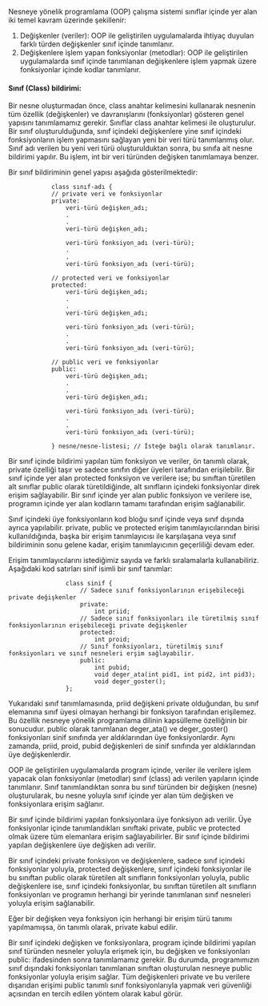 
Nesneye yönelik programlama (OOP) çalışma sistemi sınıflar içinde yer alan iki temel kavram üzerinde şekillenir:
1. Değişkenler (veriler): OOP ile geliştirilen uygulamalarda ihtiyaç duyulan farklı türden değişkenler sınıf içinde tanımlanır.
2. Değişkenlere işlem yapan fonksiyonlar (metodlar): OOP ile geliştirilen uygulamalarda sınıf içinde tanımlanan değişkenlere işlem yapmak üzere fonksiyonlar içinde kodlar tanımlanır.

#### Sınıf (Class) bildirimi:
Bir nesne oluşturmadan önce, class anahtar kelimesini kullanarak nesnenin tüm özellik (değişkenler) ve davranışlarını (fonksiyonlar) gösteren genel yapısını tanımlamamız gerekir.
Sınıflar class anahtar kelimesi ile oluşturulur. 
Bir sınıf oluşturulduğunda, sınıf içindeki değişkenlere yine sınıf içindeki fonksiyonların işlem yapmasını sağlayan yeni bir veri türü tanımlanmış olur.
Sınıf adı verilen bu yeni veri türü oluşturulduktan sonra, bu sınıfa ait nesne bildirimi yapılır. Bu işlem, int bir veri türünden değişken tanımlamaya benzer.

Bir sınıf bildiriminin genel yapısı aşağıda gösterilmektedir:
    
                class sınıf-adı {
                // private veri ve fonksiyonlar
                private:   
                    veri-türü değişken_adı;
                    .
                    .
                    veri-türü değişken_adı;
                
                    veri-türü fonksiyon_adı (veri-türü);
                    .
                    .
                    veri-türü fonksiyon_adı (veri-türü);
                    
                // protected veri ve fonksiyonlar
                protected:
                    veri-türü değişken_adı;
                    .
                    .
                    veri-türü değişken_adı;
                
                    veri-türü fonksiyon_adı (veri-türü);
                    . 
                    .
                    veri-türü fonksiyon_adı (veri-türü);

                // public veri ve fonksiyonlar
                public:
                    veri-türü değişken_adı;
                    .
                    .
                    veri-türü değişken_adı;
                
                    veri-türü fonksiyon_adı (veri-türü);
                    . 
                    .
                    veri-türü fonksiyon_adı (veri-türü);	 

                } nesne/nesne-listesi; // İsteğe bağlı olarak tanımlanır.

Bir sınıf içinde bildirimi yapılan tüm fonksiyon ve veriler, ön tanımlı olarak, private özelliği taşır ve sadece sınıfın diğer üyeleri tarafından erişilebilir.
Bir sınıf içinde yer alan protected fonksiyon ve verilere ise; bu sınıftan türetilen alt sınıflar public olarak türetildiğinde, alt sınıfların içindeki fonksiyonlar direk erişim sağlayabilir.
Bir sınıf içinde yer alan public fonksiyon ve verilere ise, programın içinde yer alan kodların tamamı tarafından erişim sağlanabilir.

Sınıf içindeki üye fonksiyonların kod bloğu sınıf içinde veya sınıf dışında ayrıca yapılabilir.
private, public ve protected erişim tanımlayıcılarından birisi kullanıldığında, başka bir erişim tanımlayıcısı ile karşılaşana veya sınıf bildiriminin sonu gelene kadar, erişim tanımlayıcının geçerliliği devam eder.

Erişim tanımlayıcılarını istediğimiz sayıda ve farklı sıralamalarla kullanabiliriz.
Aşağıdaki kod satırları sinif isimli bir sınıf tanımlar:

                    class sinif {
                        // Sadece sınıf fonksiyonlarının erişebileceği private değişkenler
                        private:  
                            int priid;
                        // Sadece sınıf fonksiyonları ile türetilmiş sınıf fonksiyonlarının erişebileceği private değişkenler
                        protected:  
                            int proid;	
                        // Sınıf fonksiyonları, türetilmiş sınıf fonksiyonları ve sınıf nesneleri erşim sağlayabilir.
                        public: 
                            int pubid;
                            void deger_ata(int pid1, int pid2, int pid3);
                            void deger_goster();
                    };

Yukarıdaki sınıf tanımlamasında, priid değişkeni private olduğundan, bu sınıf elemanına sınıf üyesi olmayan herhangi bir fonksiyon tarafından erişilemez.
Bu özellik nesneye yönelik programlama dilinin kapsülleme özelliğinin bir sonucudur.
public olarak tanımlanan deger_ata() ve deger_goster() fonksiyonları sinif sınıfında yer aldıklarından üye fonksiyonlardır.
Aynı zamanda, priid, proid, pubid değişkenleri de sinif sınıfında yer aldıklarından üye değişkenlerdir.

OOP ile geliştirilen uygulamalarda program içinde, veriler ile verilere işlem yapacak olan fonksiyonlar (metodlar) sınıf (class) adı verilen yapıların içinde tanımlanır.
Sınıf tanımlandıktan sonra bu sınıf türünden bir değişken (nesne) oluşturularak, bu nesne yoluyla sınıf içinde yer alan tüm değişken ve fonksiyonlara erişim sağlanır.

Bir sınıf içinde bildirimi yapılan fonksiyonlara üye fonksiyon adı verilir. Üye fonksiyonlar içinde tanımlandıkları sınıftaki private, public ve protected olmak üzere tüm elemanlara erişim sağlayabilirler.
Bir sınıf içinde bildirimi yapılan değişkenlere üye değişken adı verilir.

Bir sınıf içindeki private fonksiyon ve değişkenlere, sadece sınıf içindeki fonksiyonlar yoluyla, protected değişkenlere, sınıf içindeki fonksiyonlar ile bu sınıftan public olarak türetilen alt sınıfların fonksiyonları yoluyla, public değişkenlere ise, sınıf içindeki fonksiyonlar, bu sınıftan türetilen alt sınıfların fonksiyonları ve programın herhangi bir yerinde tanımlanan sınıf nesneleri yoluyla erişim sağlanabilir.

Eğer bir değişken veya fonksiyon için herhangi bir erişim türü tanımı yapılmamışsa, ön tanımlı olarak, private kabul edilir.

Bir sınıf içindeki değişken ve fonksiyonlara, program içinde bildirimi yapılan sınıf türünden nesneler yoluyla erişmek için, bu değişken ve fonksiyonları public: ifadesinden sonra tanımlamamız gerekir. Bu durumda, programımızın sınıf dışındaki fonksiyonları tanımlanan sınıftan oluşturulan nesneye public fonksiyonlar yoluyla erişim sağlar. Tüm değişkenleri private ve bu verilere dışarıdan erişimi public tanımlı sınıf fonksiyonlarıyla yapmak veri güvenliği açısından en tercih edilen yöntem olarak kabul görür.


   
    
